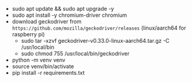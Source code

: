 - sudo apt update && sudo apt upgrade -y
- sudo apt install -y chromium-driver chromium
- download geckodriver from `https://github.com/mozilla/geckodriver/releases` (linux/aarch64 for raspberry pi)
    - sudo tar -xzvf geckodriver-v0.33.0-linux-aarch64.tar.gz -C /usr/local/bin
    - sudo chmod 755 /usr/local/bin/geckodriver
- python -m venv venv
- source venv/bin/activate
- pip install -r requirements.txt